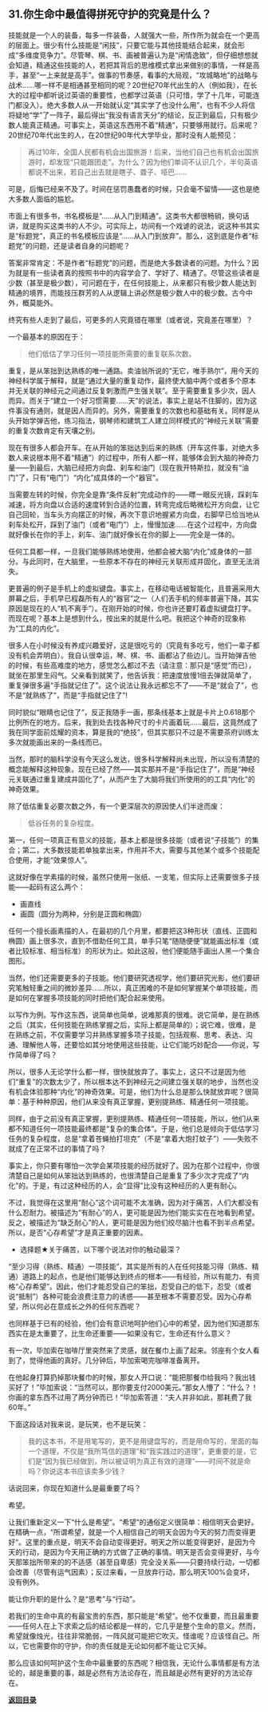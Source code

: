 ## 31.你生命中最值得拼死守护的究竟是什么？

技能就是一个人的装备，每多一件装备，人就强大一些，所作所为就会在一个更高的层面上。很少有什么技能是“闲技”，只要它能与其他技能结合起来，就会形成“多维度竞争力”。尽管琴、棋、书、画被普遍认为是“闲情逸致”，但仔细想想就会知道，精通这些技能的人，若把其背后的思维模式拿出来做别的事情，一样是高手，甚至“一上来就是高手”。做事的节奏感，看事的大局观，“攻城略地”的战略与战术……哪一样不是相通甚至相同的呢？20世纪70年代出生的人（例如我），在长大的过程中都听说过英语的重要性，也都学过英语（只可惜，学了十几年，可能连门都没入）。绝大多数人从一开始就认定“其实学了也没什么用”，也有不少人将信将疑地“学”了一阵子，最后得出“我没有语言天分”的结论，反正到最后，只有极少数人能真正精通。可事实上，英语这东西用不着“精通”，只要够用就行。后来呢？20世纪70年代出生的人，在20世纪90年代大学毕业，那时没有人能预见：

> 再过10年，全国人民都有机会出国旅游！后来，当他们自己也有机会出国旅游时，却发现“只能跟团走”。为什么？因为他们单词不认识几个，半句英语都说不出来，若自己出去就是瞎子、聋子、哑巴……

可是，后悔已经来不及了。时间在惩罚愚蠢者的时候，只会毫不留情——这也是绝大多数人面临的尴尬。

市面上有很多书，书名模板是“……从入门到精通”。这类书大都很畅销，换句话讲，就是购买这类书的人不少。可实际上，坊间有一个戏谑的说法，说这种书其实是“标题党”，真正的书名模板应该是“……从入门到放弃”。那么，这到底是作者“标题党”的问题，还是读者自身的问题呢？

答案非常肯定：不是作者“标题党”的问题，而是绝大多数读者的问题。为什么？因为就是有一些读者真的按照书中的内容学会了、学好了、精通了。尽管这些读者是少数（甚至是极少数），可问题在于，在任何技能上，从来都只有极少数人能达到精通的境界，而能技压群芳的人从逻辑上讲必然是极少数人中的极少数。古今中外，概莫能外。

终究有些人走到了最后，可更多的人究竟错在哪里（或者说，究竟差在哪里）？

一个最基本的原因在于：

> 他们低估了学习任何一项技能所需要的重复联系次数。

重复，是从笨拙到达熟练的唯一通路。卖油翁所说的“无它，唯手熟尔”，用今天的神经科学属于解释，就是“通过大量的重复动作，最终使大脑中两个或者多个原本并无关联的神经元之间通过反复刺激而产生强关联”。至于需要重复多少次，因人而异。而关于“建立一个好习惯需要……天”的说法，事实上是站不住脚的，因为这件事没有通则，就是因人而异的。另外，需要重复的次数也和基础有关。同样是从头开始学弹吉他，练习指法，钢琴师和建筑工人建立同样模式的“神经元关联”需要的重复次数肯定有天壤之别。

现在有很多人都会开车。在从开始的笨拙达到后来的熟练（开车这件事，对绝大多数人来说根本用不着“精通”）的过程中，所有人都一样，能够体会到大脑的神奇力量——到最后，大脑已经把方向盘、刹车和油门（现在我开特斯拉，就没有“油门”了，只有“电门”）“内化”成具体的一个“器官”。

当需要左转的时候，你完全是靠“条件反射”完成动作的——瞟一眼反光镜，踩刹车减速，将方向盘以合适的速度转到合适的位置，转弯完成后略微松开方向盘，让它自己回轮，当车头方向摆正的时候，再次下意识地握紧方向盘，右脚早已恰当地从刹车处松开，踩到了油门（或者“电门”）上，慢慢加速……在这个过程中，方向盘就好像长在你的手上，刹车、油门就好像长在你的脚上——完全是一体的。

任何工具都一样，一旦我们能够熟练地使用，他都会被大脑“内化”成身体的一部分。与此同时，在大脑里，一些原本不存在的神经元关联形成并固化，直至无法消失。

更普遍的例子是手机上的虚拟键盘。事实上，在移动电话被智能化，且普遍采用大屏幕之后，手机早已程磊所有人的“器官”之一（人们丢手机的频率普遍下降，其实原因是现在的人“机不离手”）。在刚开始的时候，你也许还要盯着虚拟键盘打字。而现在呢？基本上是想到什么，按出来的就是什么吧。我把这个神奇的现象称为“工具的内化”。

很多人在小时候没有养成兴趣爱好，这是很吃亏的（究竟有多吃亏，他们一辈子都没有机会弄明白）。我自认很幸运，琴、棋、书、画都沾了些边儿。当开始弹吉他的时候，有些高难度的地方，感觉怎么都过不去（请注意：那只是“感觉”而已），就坐在那里生闷气。父亲看到就笑了，他告诉我：把速度放慢1倍去弹就简单了，重复弹很多遍“手指就记住了”。这个说法让我永远都忘不了——不是“就会了”，也不是“就熟练了”，而是“手指就记住了”!

同时貌似“眼睛也记住了”，反正我随手一画，那条线基本上就是卡片上0.618那个比例所在的地方。后来，我到处去找各种尺寸的卡片画着玩……最后，这竟然成了我在同学面前炫耀的资本，算是我的“绝技”，但其实那只不过是不需要茶府训练太多次就能画出来的一条线而已。

当然，那时的脑科学没有今天这么发达，很多科学解释尚未出现，所以没有清楚的概念能解释这种现象。现在已经了然——其实那并不是“手指记住了”，而是“神经元关联通过重复建成并固化了”，从而产生了大脑将我们所使用的的工具“内化”的神奇效果。

除了低估重复必要次数之外，有一个更深层次的原因使人们半途而废：

> 低谷任务的复杂程度。

第一，任何一项真正有意义的技能，基本上都是很多技能（或者说“子技能”）的集合；第二，大多数技能若单独拿出来，作用并不大，需要与其他某个或多个技能配合使用，才能“效果惊人”。

这就好像在学素描的时候，虽然只使用一张纸、一支笔，但实际上还需要很多子技能——起码有这么两个：

- 画直线
- 画圆（圆分为两种，分别是正圆和椭圆）

任何一个擅长画素描的人，在最初的几个月里，都要把这3种形状（直线、正圆和椭圆）画上很多次，直到不借助任何工具，单手只笔“随随便便”就能画出标准（或者比较标准、相当标准）的形状为止。如此这般，他们便能随手画出人黑一个集合图形。

当然，他们还需要更多的子技能。他们要研究透视学，他们要研究光影，他们要研究笔触轻重之间的微妙差异……所以，真正困难的不是如何掌握某个单项技能，而是如何在掌握多项技能的同时把他们配合起来使用。

以写作为例。写作这东西，说简单也简单，说难那真的很难。说它简单，是在熟练之后（其实，任何技能在熟练掌握之后，实际上都是简单的）；说它难，很难，是在熟练之前，不仅需要学习并熟练掌握多项子技能，包括观察、思考、表达、沟通、理解他人等，还要恰如其分地使用这些技能，让它们能巧妙配合——你说，写作简单得了吗？

所以，很多人无论学什么都一样，很快就放弃了。事实上，这只不过是因为他们“重复”的次数太少了，所以根本达不到神经元之间建立强关联的地步，当然也没有机会体验那种“内化”的神奇效果。可是，他们为什么总是那么快就放弃呢？很简单：基于种种原因，他们从来没有真正掌握，更别提熟练、精通任何一项技能。

同样，由于之前没有真正掌握，更别提熟练、精通任何一项技能，所以，他们从来都不知道任何一项技能最终都是“复杂的集合体”。于是，他们总是倾向于低估学习任务的复杂程度，总是“拿着苍蝇拍打坦克”（不是“拿着大炮打蚊子”）——失败不就成了在正常不过的事情了吗？

事实上，你只要有哪怕一次学会某项技能的经历就好了。因为在那个过程中，你很清楚自己是如何从笨拙达到熟练的，也很清楚自己是重复了多少次才完成了“内化”的。于是，有过这种经历的人，会“显得”比没有这种经历的人更有耐心。

不过，我觉得在这里用“耐心”这个词可能不太准确，因为对于痛苦，人们大都没有什么忍耐力。被描述为“有耐心”的人，更可能是因为他们能实实在在地看到希望。反之，被描述为“缺乏耐心”的人，更可能是因为他们绞尽脑汁也看不到半点希望。所以，是否“心存希望”才是真正重要的因素。

- 选择题★关于痛苦，以下哪个说法对你的触动最深？

“至少习得（熟练、精通）一项技能”，其实是所有的人在任何技能习得（熟练、精通）道路上的起点，也是他们能够达到终点的根本——有经验，所以有能力、有资格“心存希望”。因此，他们才能忍受自己的笨拙，忍受自己的低下，忍受（或者说“抵制”）各种可能会浪费注意力的诱惑——甚至根本不需要忍受。因为心存希望，所以何必在意成长之外的任何东西呢？

也同样基于已有的经验，他们会有意识地呵护他们心中的希望，因为他们知道那东西实在是太重要了，比生命还重要——如果没有它，生命还有什么意义？

有一次，毕加索在咖啡厅里突然来了灵感，就在餐巾上画了起来。邻座有个女人看到了，觉得他画的真好。几分钟后，毕加索喝完咖啡准备离开。

在他起身打算扔掉那块餐巾的时候，那女人开口说：“能把那餐巾给我吗？我出钱买好了！”毕加索说：“当然可以，那你要支付2000美元。”那女人懵了：“什么？！你画的拿东西不过用了两分钟而已！”毕加索答道：“夫人并非如此，那耗费了我60年。”

下面这段话对我来说，是玩笑，也不是玩笑：

> 我的这本书，不是用笔写的，更不是用键盘写的，而是用命写的，里面的每一个道理，不仅是“我所笃信的道理”和“我实践过的道理”，更重要的是，它们是“因为我已经做到，所以被证明为真正有效的道理”——时间不就是命吗？你说这本书应该卖多少钱？

话说回来，你现在知道什么是最重要了吗？

希望。

让我们重新定义一下“什么是希望”。“希望”的通俗定义很简单：相信明天会更好。在精确一点，“所谓希望，就是一个人相信自己的明天会因为今天的努力而变得更好“。这里的重点是，明天不会自动变得更好。明天之所以能变得更好，是因为今天的行动，是因为今天用正确的方式做了正确的事情。明天是否会变得更好，与今天那笨拙所带来的的不适感（甚至自卑感）完全没关系——只要持续行动，一切都会改善（尽管有运气因素）；反过来看，一旦放弃行动，那么明天100%会变坏，没有例外。

能让你升职的是什么？是“思考”与“行动”。

若我们的生命中真的有最宝贵的东西，那只能是“希望”。他不仅重要，而且最重要——任何人在上下求索之后的结论都是一样的，它几乎是整个生命的意义。然而，希望就像烛光，往往非常脆弱，一阵风就可能把它吹灭。怪谁呢？应该怪自己。所以，它也需要你的守护，你的责任就是无论如何都不能让它灭掉。

那么应该如何呵护这个生命中最重要的东西呢？相信我，无论什么事情都是有方法论的，越是重要的事，越是必然有方法论存在，而且越是必然有更好的方法论存在。


[**返回目录**](./menu.md)
